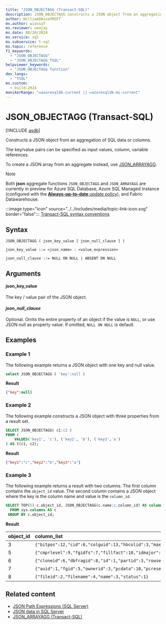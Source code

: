 ```yaml
---
title: "JSON_OBJECTAGG (Transact-SQL)"
description: JSON_OBJECTAGG constructs a JSON object from an aggregation of SQL data or columns.
author: WilliamDAssafMSFT
ms.author: wiassaf
ms.reviewer: umajay
ms.date: 08/20/2024
ms.service: sql
ms.subservice: t-sql
ms.topic: reference
f1_keywords:
  - "JSON_OBJECTAGG"
  - "JSON_OBJECTAGG_TSQL"
helpviewer_keywords:
  - "JSON_OBJECTAGG function"
dev_langs:
  - "TSQL"
ms.custom:
  - build-2024
monikerRange: "=azuresqldb-current || =azuresqldb-mi-current"
---
```

# JSON_OBJECTAGG (Transact-SQL)

[!INCLUDE [asdb](../../includes/applies-to-version/asdb-asdbmi-fabricse-fabricdw.md)]

 Constructs a JSON object from an aggregation of SQL data or columns.
  
 The key/value pairs can be specified as input values, column, variable references.

 To create a JSON array from an aggregate instead, use [JSON_ARRAYAGG](json-arrayagg-transact-sql.md).

> [!NOTE]
> Both **json** aggregate functions `JSON_OBJECTAGG` and `JSON_ARRAYAGG` are currently in preview for Azure SQL Database, Azure SQL Managed Instance (configured with the [**Always-up-to-date** update policy](/azure/azure-sql/managed-instance/update-policy#always-up-to-date-update-policy)), and Fabric Datawarehouse.

 :::image type="icon" source="../../includes/media/topic-link-icon.svg" border="false"::: [Transact-SQL syntax conventions](../../t-sql/language-elements/transact-sql-syntax-conventions-transact-sql.md)  
  
## Syntax
  
```syntaxsql
JSON_OBJECTAGG ( json_key_value [ json_null_clause ] )
 
json_key_value ::= <json_name> : <value_expression> 

json_null_clause ::= NULL ON NULL | ABSENT ON NULL 

```  
  
## Arguments

#### json_key_value

The key / value pair of the JSON object.

#### *json_null_clause*  

Optional. Omits the entire property of an object if the value is `NULL`, or use JSON null as property value. If omitted, `NULL ON NULL` is default. 
  
## Examples
  
### Example 1

The following example returns a JSON object with one key and null value.
  
```sql
select JSON_OBJECTAGG ( 'key':null )
```  

**Result**

```json  
{"key":null}
```

### Example 2

The following example constructs a JSON object with three properties from a result set.  
  
```sql  
SELECT JSON_OBJECTAGG( c1:c2 )
FROM (
    VALUES('key1', 'c'), ('key2', 'b'), ('key3','a')
) AS t(c1, c2);
```

**Result**

```json  
{"key1":"c","key2":"b","key3":"a"}
```

### Example 3

The following example returns a result with two columns. The first column contains the `object_id` value. The second column contains a JSON object where the key is the column name and value is the `column_id`.  

```sql  
SELECT TOP(5) c.object_id, JSON_OBJECTAGG(c.name:c.column_id) AS columns
  FROM sys.columns AS c
 GROUP BY c.object_id;
```

**Result**

|object_id|column_list|
|:--------|:--------------|
|3|`{"bitpos":12,"cid":6,"colguid":13,"hbcolid":3,"maxinrowlen":8,"nullbit":11,"offset":10,"ordkey":7,"ordlock":14,"rcmodified":4,"rscolid":2,"rsid":1,"status":9,"ti":5}`|
|5|`{"cmprlevel":9,"fgidfs":7,"fillfact":10,"idmajor":3,"idminor":4,"lockres":17,"maxint":13,"maxleaf":12,"maxnullbit":11,"minint":15,"minleaf":14,"numpart":5,"ownertype":2,"rcrows":8,"rowsetid":1,"rsguid":16,"scope_id":18,"status":6}`|
|6|`{"cloneid":6,"dbfragid":8,"id":1,"partid":3,"rowsetid":7,"segid":5,"status":9,"subid":2,"version":4}`|
|7|`{"auid":1,"fgid":5,"ownerid":3,"pcdata":10,"pcreserved":11,"pcused":9,"pgfirst":6,"pgfirstiam":8,"pgroot":7,"status":4,"type":2}`|
|8|`{"fileid":2,"filename":4,"name":3,"status":1}`|

## Related content

- [JSON Path Expressions (SQL Server)](../../relational-databases/json/json-path-expressions-sql-server.md)
- [JSON data in SQL Server](../../relational-databases/json/json-data-sql-server.md)
- [JSON_ARRAYAGG (Transact-SQL)](json-arrayagg-transact-sql.md)
